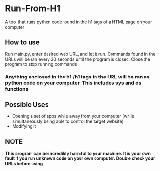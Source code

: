 # Run-From-H1
A tool that runs python code found in the h1 tags of a HTML page on your computer

## How to use
Run main.py, enter desired web URL, and let it run. Commands found in the URLs will be ran every 30 seconds until the program is closed.
Close the program to stop running commands
### Anything enclosed in the h1 /h1 tags in the URL will be ran as python code on your computer. **This includes sys and os functions**

## Possible Uses
* Opening a set of apps while away from your computer (while simultaneously being able to control the target website)
* Modifying it


## NOTE
**This program can be incredibly harmful to your machine. It is your own fault if you run unknown code on your own computer. Double check your URLs before using**
